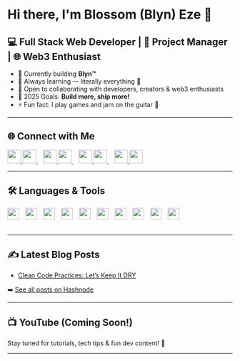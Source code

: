 # Hi there, I'm Blossom (Blyn) Eze 👋 

## 💻 Full Stack Web Developer | 🎯 Project Manager | 🌐 Web3 Enthusiast

- 🔭 Currently building **Blyn™**
- 🌱 Always learning — literally everything 🤣
- 👯 Open to collaborating with developers, creators & web3 enthusiasts
- 🥅 2025 Goals: **Build more, ship more!**
- ⚡ Fun fact: I play games and jam on the guitar 🎸

---

## 🌐 Connect with Me

<a href="https://blossomeze.com">
  <img src="./img/globe-light.svg#gh-light-mode-only" height="30" />
  <img src="./img/globe-dark.svg#gh-dark-mode-only" height="30" />
</a>
&nbsp;&nbsp;
<a href="https://twitter.com/0xBlyn">
  <img src="./img/twitter-light.svg#gh-light-mode-only" height="30" />
  <img src="./img/twitter-dark.svg#gh-dark-mode-only" height="30" />
</a>
&nbsp;&nbsp;
<a href="https://linkedin.com/in/Blossomeze">
  <img src="./img/linkedin-light.svg#gh-light-mode-only" height="30" />
  <img src="./img/linkedin-dark.svg#gh-dark-mode-only" height="30" />
</a>
&nbsp;&nbsp;
<a href="https://instagram.com/blyn001">
  <img src="./img/instagram-light.svg#gh-light-mode-only" height="30" />
  <img src="./img/instagram-dark.svg#gh-dark-mode-only" height="30" />
</a>

---

## 🛠️ Languages & Tools

<img src="https://cdn.jsdelivr.net/gh/devicons/devicon/icons/vscode/vscode-original.svg" width="26" style="margin-right:10px;" />
<img src="https://cdn.jsdelivr.net/gh/devicons/devicon/icons/html5/html5-original.svg" width="26" style="margin-right:10px;" />
<img src="https://cdn.jsdelivr.net/gh/devicons/devicon/icons/css3/css3-original.svg" width="26" style="margin-right:10px;" />
<img src="https://cdn.jsdelivr.net/gh/devicons/devicon/icons/sass/sass-original.svg" width="26" style="margin-right:10px;" />
<img src="https://cdn.jsdelivr.net/gh/devicons/devicon/icons/javascript/javascript-original.svg" width="26" style="margin-right:10px;" />
<img src="https://cdn.jsdelivr.net/gh/devicons/devicon/icons/react/react-original.svg" width="26" style="margin-right:10px;" />
<img src="https://cdn.jsdelivr.net/gh/devicons/devicon/icons/nodejs/nodejs-original.svg" width="26" style="margin-right:10px;" />
<img src="https://cdn.jsdelivr.net/gh/devicons/devicon/icons/mongodb/mongodb-original.svg" width="26" style="margin-right:10px;" />
<img src="https://cdn.jsdelivr.net/gh/devicons/devicon/icons/git/git-original.svg" width="26" style="margin-right:10px;" />
<img src="https://cdn.jsdelivr.net/gh/devicons/devicon/icons/github/github-original.svg" width="26" style="margin-right:10px;" />
<br /><br />

---

## ✍️ Latest Blog Posts

<!-- BLOG-POST-LIST:START -->
- [Clean Code Practices: Let’s Keep It DRY](https://blossomeze.hashnode.dev/clean-code-practices-lets-keep-it-dry)
<!-- BLOG-POST-LIST:END -->

➡️ [See all posts on Hashnode](https://hashnode.com/@Blossomeze)

---

## 📺 YouTube (Coming Soon!)

Stay tuned for tutorials, tech tips & fun dev content! 🚀

---

<!-- GitHub Stats - optional -->
<!--
<details>
  <summary>📊 GitHub Stats</summary>
  <img align="left" alt="Blyn's GitHub Stats" src="https://github-readme-stats.vercel.app/api?username=Blossomeze&show_icons=true&theme=radical" />
</details>
-->
